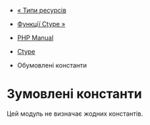 - [« Типи ресурсів](ctype.resources.md)
- [Функції Ctype »](ref.ctype.md)

- [PHP Manual](index.md)
- [Ctype](book.ctype.md)
- Обумовлені константи

# Зумовлені константи

Цей модуль не визначає жодних константів.
